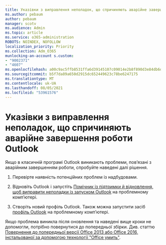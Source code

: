 ```yaml
---
title: Указівки з виправлення неполадок, що спричиняють аварійне завершення роботи Outlook
ms.author: pebaum
author: pebaum
manager: scotv
ms.audience: Admin
ms.topic: article
ms.service: o365-administration
ROBOTS: NOINDEX, NOFOLLOW
localization_priority: Priority
ms.collection: Adm_O365
munlocking-an-account s.custom:
- "9002371"
- "4607"
ms.openlocfilehash: a00c9ac5ffb8531ffa6d39145107c09014e2b8f890d3e84db6d60fe74f7d5464
ms.sourcegitcommit: b5f7da89a650d2915dc652449623c78be6247175
ms.translationtype: MT
ms.contentlocale: uk-UA
ms.lasthandoff: 08/05/2021
ms.locfileid: "53961576"
---
```

# <a name="outlook-crash-troubleshooting-steps"></a>Указівки з виправлення неполадок, що спричиняють аварійне завершення роботи Outlook

Якщо в класичній програмі Outlook виникають проблеми, пов’язані з аварійним завершенням роботи, спробуйте наведені далі рішення.

1. Перевірте наявність потенційних проблем із надбудовами.

2. Відновіть Outlook і запустіть [Помічник із підтримки й відновлення, щоб виправити неполадки із запуском Outlook](https://aka.ms/SaRA-OutlookWontStart) на проблемному комп’ютері.

3. Створіть новий профіль Outlook. Також можна запустити засіб [профіль Outlook](https://aka.ms/SaRA-OutlookSetupProfile) на проблемному комп’ютері.

Якщо проблема виникла після оновлення та наведені вище кроки не допомогли, потрібно повернутися до попередньої збірки. Див. статтю [Повернення до попередньої версії Office 2013 або Office 2016, інстальованої за допомогою технології "Office умить"](https://support.microsoft.com/help/2770432).

